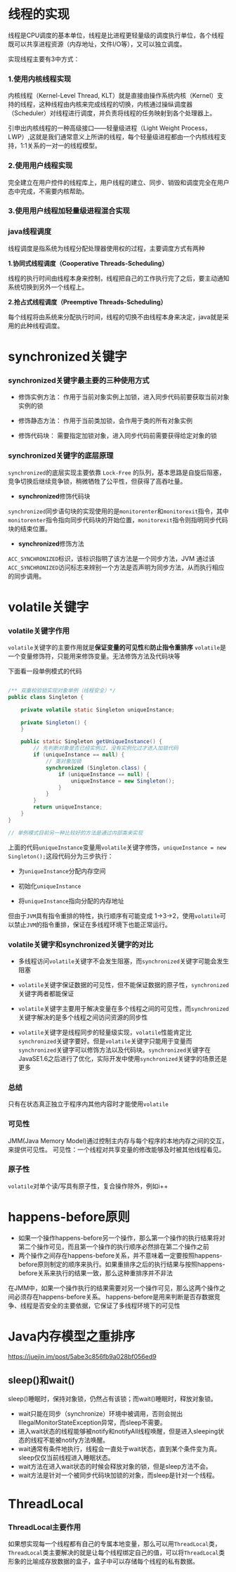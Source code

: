 # 线程的实现
线程是CPU调度的基本单位，线程是比进程更轻量级的调度执行单位，各个线程既可以共享进程资源（内存地址，文件I/O等），又可以独立调度。

实现线程主要有3中方式：
### 1.使用内核线程实现
内核线程（Kernel-Level Thread, KLT）就是直接由操作系统内核（Kernel）支持的线程，这种线程由内核来完成线程的切换，内核通过操纵调度器（Scheduler）对线程进行调度，并负责将线程的任务映射到各个处理器上。

引申出内核线程的一种高级接口——轻量级进程（Light Weight Process，LWP）,这就是我们通常意义上所讲的线程，每个轻量级进程都由一个内核线程支持，1:1关系的一对一的线程模型。

### 2.使用用户线程实现
完全建立在用户控件的线程库上，用户线程的建立、同步、销毁和调度完全在用户态中完成，不需要内核帮助。

### 3.使用用户线程加轻量级进程混合实现

### java线程调度
线程调度是指系统为线程分配处理器使用权的过程，主要调度方式有两种

**1.协同式线程调度（Cooperative Threads-Scheduling）**

线程的执行时间由线程本身来控制，线程把自己的工作执行完了之后，要主动通知系统切换到另外一个线程上。

**2.抢占式线程调度（Preemptive Threads-Scheduling）**

每个线程将由系统来分配执行时间，线程的切换不由线程本身来决定，java就是采用的此种线程调度。


# synchronized关键字

### synchronized关键字最主要的三种使用方式
- 修饰实例方法：
作用于当前对象实例上加锁，进入同步代码前要获取当前对象实例的锁

- 修饰静态方法：
作用于当前类加锁，会作用于类的所有对象实例

- 修饰代码块：
需要指定加锁对象，进入同步代码前需要获得给定对象的锁

### synchronized关键字的底层原理

`synchronized`的底层实现主要依靠 `Lock-Free` 的队列，基本思路是自旋后阻塞，竞争切换后继续竞争锁，稍微牺牲了公平性，但获得了高吞吐量。

- **synchronized**修饰代码块

`synchronized`同步语句块的实现使用的是`monitorenter`和`monitorexit`指令，其中`monitorenter`指令指向同步代码块的开始位置，`monitorexit`指令则指明同步代码块的结束位置。

- **synchronized**修饰方法

`ACC_SYNCHRONIZED`标识，该标识指明了该方法是一个同步方法，JVM 通过该`ACC_SYNCHRONIZED`访问标志来辨别一个方法是否声明为同步方法，从而执行相应的同步调用。


# volatile关键字

### volatile关键字作用
`volatile`关键字的主要作用就是**保证变量的可见性**和**防止指令重排序**
`volatile`是一个变量修饰符，只能用来修饰变量。无法修饰方法及代码块等

下面看一段单例模式的代码
```java

/** 双重校验锁实现对象单例（线程安全）*/
public class Singleton {

    private volatile static Singleton uniqueInstance;

    private Singleton() {
    }

    public static Singleton getUniqueInstance() {
        // 先判断对象是否已经实例过，没有实例化过才进入加锁代码
        if (uniqueInstance == null) {
            // 类对象加锁
            synchronized (Singleton.class) {
                if (uniqueInstance == null) {
                    uniqueInstance = new Singleton();
                }
            }
        }
        return uniqueInstance;
    }
}

// 单例模式目前另一种比较好的方法是通过内部类来实现
```
上面的代码`uniqueInstance`变量用`volatile`关键字修饰，`uniqueInstance = new Singleton();`这段代码分为三步执行：
+ 为`uniqueInstance`分配内存空间

+ 初始化`uniqueInstance`

+ 将`uniqueInstance`指向分配的内存地址

但由于`JVM`具有指令重排的特性，执行顺序有可能变成 1->3->2，使用`volatile`可以禁止`JVM`的指令重排，保证在多线程环境下也能正常运行。

### volatile关键字和synchronized关键字的对比
- 多线程访问`volatile`关键字不会发生阻塞，而`synchronized`关键字可能会发生阻塞

- `volatile`关键字保证数据的可见性，但不能保证数据的原子性，`synchronized`关键字两者都能保证

- `volatile`关键字主要用于解决变量在多个线程之间的可见性，而`synchronized`关键字解决的是多个线程之间访问资源的同步性

- `volatile`关键字是线程同步的轻量级实现，`volatile`性能肯定比`synchronized`关键字要好。但是`volatile`关键字只能用于变量而`synchronized`关键字可以修饰方法以及代码块。`synchronized`关键字在JavaSE1.6之后进行了优化，实际开发中使用`synchronized`关键字的场景还是更多

### 总结
只有在状态真正独立于程序内其他内容时才能使用`volatile`

### 可见性
JMM(Java Memory Model)通过控制主内存与每个程序的本地内存之间的交互，来提供可见性。
可见性：一个线程对共享变量的修改能够及时被其他线程看见。

### 原子性
`volatile`对单个读/写具有原子性，复合操作除外，例如i++

# happens-before原则
- 如果一个操作happens-before另一个操作，那么第一个操作的执行结果将对第二个操作可见，而且第一个操作的执行顺序必然排在第二个操作之前
- 两个操作之间存在happens-before关系，并不意味着一定要按照happens-before原则制定的顺序来执行。如果重排序之后的执行结果与按照happens-before关系来执行的结果一致，那么这种重排序并不非法

在JMM中，如果一个操作执行的结果需要对另一个操作可见，那么这两个操作之间必须存在happens-before关系。
happens-before是用来判断是否存数据竞争、线程是否安全的主要依据，它保证了多线程环境下的可见性

# Java内存模型之重排序
https://juejin.im/post/5abe3c856fb9a028bf056ed9

## sleep()和wait()
sleep()睡眠时，保持对象锁，仍然占有该锁；而wait()睡眠时，释放对象锁。

- wait只能在同步（synchronize）环境中被调用，否则会抛出IllegalMonitorStateException异常，而sleep不需要。
- 进入wait状态的线程能够被notify和notifyAll线程唤醒，但是进入sleeping状态的线程不能被notify方法唤醒。
- wait通常有条件地执行，线程会一直处于wait状态，直到某个条件变为真。sleep仅仅当前线程进入睡眠状态。
- wait方法在进入wait状态的时候会释放对象的锁，但是sleep方法不会。
- wait方法是针对一个被同步代码块加锁的对象，而sleep是针对一个线程。

# ThreadLocal
### ThreadLocal主要作用
如果想实现每一个线程都有自己的专属本地变量，那么可以用`ThreadLocal`类，`ThreadLocal`类主要解决的就是让每个线程绑定自己的值，可以将`ThreadLocal`类形象的比喻成存放数据的盒子，盒子中可以存储每个线程的私有数据。
